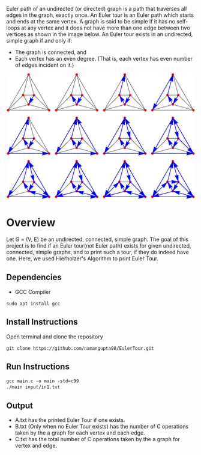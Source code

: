 Euler path of an undirected (or directed) graph is a path that traverses all edges in the graph, exactly once. An Euler tour is an Euler path which starts and ends at the same vertex. A graph is said to be simple if it has no self-loops at any vertex and it does not have more than one edge between two vertices as shown in the image below. An Euler tour exists in an undirected, simple graph if and only if:

- The graph is connected, and
- Each vertex has an even degree. (That is, each vertex has even number of edges incident on it.)

![alt text](https://github.com/namangupta98/EulerTour/blob/main/EulerianCycleOctahedron_1000.gif)

# Overview

Let G = (V, E) be an undirected, connected, simple graph.  The goal of this project is to find if an Euler tour(not Euler path) exists for given undirected, connected, simple graphs, and to print such a tour, if they do indeed have one. Here, we used Hierholzer's Algorithm to print Euler Tour.

## Dependencies

- GCC Compiler
```
sudo apt install gcc
```

## Install Instructions
Open terminal and clone the repository
```
git clone https://github.com/namangupta98/EulerTour.git
```

## Run Instructions

```
gcc main.c -o main -std=c99
./main input/in1.txt
```
## Output

- A.txt has the printed Euler Tour if one exists.
- B.txt (Only when no Euler Tour exists) has the number of C operations taken by the a graph for each vertex and each edge.
- C.txt has the total number of C operations taken by the a graph for vertex and edge.
